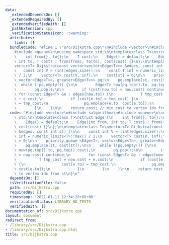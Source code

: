 ```yaml
---
data:
  _extendedDependsOn: []
  _extendedRequiredBy: []
  _extendedVerifiedWith: []
  _pathExtension: cpp
  _verificationStatusIcon: ':warning:'
  attributes:
    links: []
  bundledCode: "#line 1 \"src/Dijkstra.cpp\"\n#include <vector>\n#include <algorithm>\n\
    #include <queue>\n\nusing namespace std;\n\ntemplate<class T>\nstruct Edge {\n\
    \    int from{}, to{};\n    T cost;\n    Edge() = default;\n    Edge(int from,\
    \ int to, T cost) : from(from), to(to), cost(cost) {}\n};\n\ntemplate<class T>\n\
    vector<T> Dijkstra(const vector<vector<Edge<T>>> &edges, const int st) {\n\n \
    \   const int V = (int)edges.size();\n    const T inf = numeric_limits<T>::max()\
    \ / 2;\n    vector<T> cost(V, inf);\n    cost[st] = 0;\n\n    priority_queue <Edge<T>,\
    \ vector<Edge<T>>, greater<Edge<T>>> pq;\n    pq.emplace(st, cost[st]);\n\n  \
    \  while (!pq.empty()) {\n\n        Edge<T> now(pq.top().to, pq.top().cost);\n\
    \        pq.pop();\n\n        if (cost[now.to] < now.cost) continue;\n       \
    \ for (const Edge<T> &e : edges[now.to]) {\n            T tmp_cost = now.cost\
    \ + e.cost;\n            if (cost[e.to] > tmp_cost) {\n                cost[e.to]\
    \ = tmp_cost;\n                pq.emplace(e.to, cost[e.to]);\n            }\n\
    \        }\n    }\n\n    return cost; // min cost to vertex idx from st\n}\n"
  code: "#include <vector>\n#include <algorithm>\n#include <queue>\n\nusing namespace\
    \ std;\n\ntemplate<class T>\nstruct Edge {\n    int from{}, to{};\n    T cost;\n\
    \    Edge() = default;\n    Edge(int from, int to, T cost) : from(from), to(to),\
    \ cost(cost) {}\n};\n\ntemplate<class T>\nvector<T> Dijkstra(const vector<vector<Edge<T>>>\
    \ &edges, const int st) {\n\n    const int V = (int)edges.size();\n    const T\
    \ inf = numeric_limits<T>::max() / 2;\n    vector<T> cost(V, inf);\n    cost[st]\
    \ = 0;\n\n    priority_queue <Edge<T>, vector<Edge<T>>, greater<Edge<T>>> pq;\n\
    \    pq.emplace(st, cost[st]);\n\n    while (!pq.empty()) {\n\n        Edge<T>\
    \ now(pq.top().to, pq.top().cost);\n        pq.pop();\n\n        if (cost[now.to]\
    \ < now.cost) continue;\n        for (const Edge<T> &e : edges[now.to]) {\n  \
    \          T tmp_cost = now.cost + e.cost;\n            if (cost[e.to] > tmp_cost)\
    \ {\n                cost[e.to] = tmp_cost;\n                pq.emplace(e.to,\
    \ cost[e.to]);\n            }\n        }\n    }\n\n    return cost; // min cost\
    \ to vertex idx from st\n}\n"
  dependsOn: []
  isVerificationFile: false
  path: src/Dijkstra.cpp
  requiredBy: []
  timestamp: '2021-01-11 12:34:28+09:00'
  verificationStatus: LIBRARY_NO_TESTS
  verifiedWith: []
documentation_of: src/Dijkstra.cpp
layout: document
redirect_from:
- /library/src/Dijkstra.cpp
- /library/src/Dijkstra.cpp.html
title: src/Dijkstra.cpp
---
```

